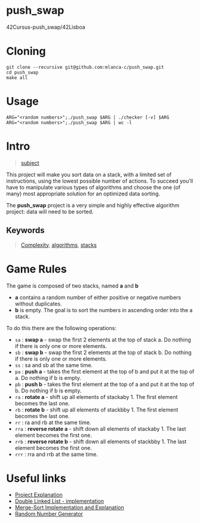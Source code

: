 # push_swap
 42Cursus-push_swap/42Lisboa 

# Cloning

 ```
 git clone --recursive git@github.com:mlanca-c/push_swap.git
 cd push_swap
 make all
 ```

# Usage 

 ```
 ARG="<random numbers>";./push_swap $ARG | ./checker [-v] $ARG
 ARG="<random numbers>";./push_swap $ARG | wc -l
 ```

# Intro

 > [subject](subject.pdf)

 This project will make you sort data on a stack, with a limited set of instructions, using the lowest possible number of actions.
 To succeed you'll have to manipulate various types of algorithms and choose the one (of many) most appropriate solution for an optimized data sorting.

 The **push_swap** project is a very simple and highly effective algorithm project: data will need to be sorted.

## Keywords

 > [Complexity](https://en.wikipedia.org/wiki/Analysis_of_algorithms), [algorithms](https://en.wikipedia.org/wiki/Algorithm), [stacks](https://en.wikipedia.org/wiki/Stack_(abstract_data_type))

# Game Rules

 The game is composed of two stacks, named **a** and **b**
 * **a** contains a random number of either positive or negative numbers without duplicates.
 * **b** is empty.
 The goal is to sort the numbers in ascending order into the a stack.

 To do this there are the following operations:

 * ```sa``` : **swap a** - swap the first 2 elements at the top of stack a. Do nothing if there is only one or more elements.
 * ```sb``` : **swap b** - swap the first 2 elements at the top of stack b. Do nothing if there is only one or more elements.
 * ```ss``` : sa and sb at the same time.
 * ```pa``` : **push a** - takes the first element at the top of b and put it at the top of a. Do nothing if b is empty.
 * ```pb``` : **push b** - takes the first element at the top of a and put it at the top of b. Do nothing if b is empty.
 * ```ra``` : **rotate a** - shift up all elements of stackaby 1. The first element becomes the last one.
 * ```rb``` : **rotate b** - shift up all elements of stackbby 1. The first element becomes the last one.
 * ```rr``` : ra and rb at the same time.
 * ```rra``` : **reverse rotate a** - shift down all elements of stackaby 1. The last element becomes the first one.
 * ```rrb``` : **reverse rotate b** - shift down all elements of stackbby 1. The last element becomes the first one.
 * ```rrr``` : rra and rrb at the same time.

# Useful links

 * [Project Explanation](https://medium.com/@jamierobertdawson/push-swap-the-least-amount-of-moves-with-two-stacks-d1e76a71789a)
 * [Double Linked List - implementation](https://www.geeksforgeeks.org/doubly-linked-list/)
 * [Merge-Sort Implementation and Explanation](https://www.geeksforgeeks.org/merge-sort-for-linked-list/)
 * [Random Number Generator](https://numbergenerator.org/)
